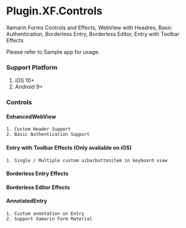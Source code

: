 # Plugin.XF.Controls
Xamarin Forms Controls and Effects, WebView with Headres, Basic Authentication, Borderless Entry, Borderless Editor, Entry with Toolbar Effects

Please refer to Sample app for usage.

### Support Platform
1. iOS 10+
2. Android 9+


### Controls
#### EnhancedWebView
```
1. Custom Header Support
2. Basic Authentication Support
```
#### Entry with Toolbar Effects (Only avaliable on iOS)
```
1. Single / Multiple custom uibarbuttonitem in keyboard view
```
#### Borderless Entry Effects
#### Borderless Editor Effects
#### AnnotatedEntry
```
1. Custom annotation on Entry
2. Support Xamarin Form Material
```